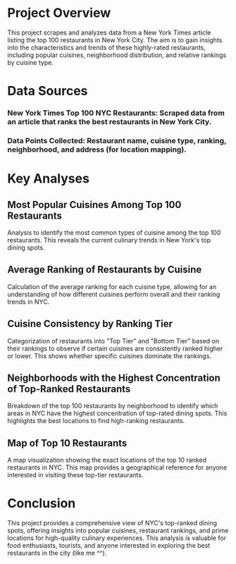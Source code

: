 # Project Overview
This project scrapes and analyzes data from a New York Times article listing the top 100 restaurants in New York City. The aim is to gain insights into the characteristics and trends of these highly-rated restaurants, including popular cuisines, neighborhood distribution, and relative rankings by cuisine type.
# Data Sources
### New York Times Top 100 NYC Restaurants: Scraped data from an article that ranks the best restaurants in New York City.
### Data Points Collected: Restaurant name, cuisine type, ranking, neighborhood, and address (for location mapping).
# Key Analyses
## Most Popular Cuisines Among Top 100 Restaurants
Analysis to identify the most common types of cuisine among the top 100 restaurants. This reveals the current culinary trends in New York's top dining spots.
## Average Ranking of Restaurants by Cuisine
Calculation of the average ranking for each cuisine type, allowing for an understanding of how different cuisines perform overall and their ranking trends in NYC.
## Cuisine Consistency by Ranking Tier
Categorization of restaurants into "Top Tier" and "Bottom Tier" based on their rankings to observe if certain cuisines are consistently ranked higher or lower. This shows whether specific cuisines dominate the rankings.
## Neighborhoods with the Highest Concentration of Top-Ranked Restaurants
Breakdown of the top 100 restaurants by neighborhood to identify which areas in NYC have the highest concentration of top-rated dining spots. This highlights the best locations to find high-ranking restaurants.
## Map of Top 10 Restaurants
A map visualization showing the exact locations of the top 10 ranked restaurants in NYC. This map provides a geographical reference for anyone interested in visiting these top-tier restaurants.
# Conclusion
This project provides a comprehensive view of NYC's top-ranked dining spots, offering insights into popular cuisines, restaurant rankings, and prime locations for high-quality culinary experiences. This analysis is valuable for food enthusiasts, tourists, and anyone interested in exploring the best restaurants in the city (like me ^^).
